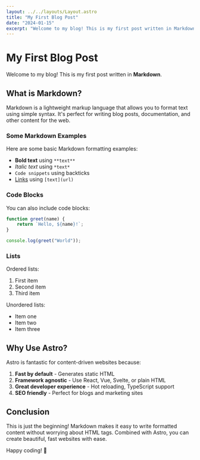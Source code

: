 ```yaml
---
layout: ../../layouts/Layout.astro
title: "My First Blog Post"
date: "2024-01-15"
excerpt: "Welcome to my blog! This is my first post written in Markdown. Learn about the basics of Markdown and how to use it in Astro."
---
```


# My First Blog Post

Welcome to my blog! This is my first post written in **Markdown**. 

## What is Markdown?

Markdown is a lightweight markup language that allows you to format text using simple syntax. It's perfect for writing blog posts, documentation, and other content for the web.

### Some Markdown Examples

Here are some basic Markdown formatting examples:

- **Bold text** using `**text**`
- *Italic text* using `*text*`
- `Code snippets` using backticks
- [Links](https://astro.build) using `[text](url)`

### Code Blocks

You can also include code blocks:

```javascript
function greet(name) {
    return `Hello, ${name}!`;
}

console.log(greet("World"));
```

### Lists

Ordered lists:
1. First item
2. Second item
3. Third item

Unordered lists:
- Item one
- Item two
- Item three

## Why Use Astro?

Astro is fantastic for content-driven websites because:

1. **Fast by default** - Generates static HTML
2. **Framework agnostic** - Use React, Vue, Svelte, or plain HTML
3. **Great developer experience** - Hot reloading, TypeScript support
4. **SEO friendly** - Perfect for blogs and marketing sites

## Conclusion

This is just the beginning! Markdown makes it easy to write formatted content without worrying about HTML tags. Combined with Astro, you can create beautiful, fast websites with ease.

Happy coding! 🚀
